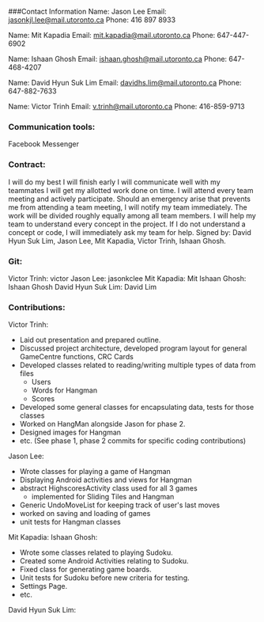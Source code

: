 ###Contact Information
Name: Jason Lee
Email: jasonkjl.lee@mail.utoronto.ca
Phone: 416 897 8933

Name: Mit Kapadia
Email: mit.kapadia@mail.utoronto.ca
Phone: 647-447-6902

Name: Ishaan Ghosh
Email: ishaan.ghosh@mail.utoronto.ca
Phone: 647-468-4207

Name: David Hyun Suk Lim
Email: davidhs.lim@mail.utoronto.ca
Phone: 647-882-7633

Name: Victor Trinh
Email: v.trinh@mail.utoronto.ca
Phone: 416-859-9713

### Communication tools:
Facebook Messenger

### Contract:
I will do my best
I will finish early
I will communicate well with my teammates
I will get my allotted work done on time.
I will attend every team meeting and actively participate.
Should an emergency arise that prevents me from attending a team meeting, I will notify my team immediately.
The work will be divided roughly equally among all team members.
I will help my team to understand every concept in the project.
If I do not understand a concept or code, I will immediately ask my team for help.
Signed by: David Hyun Suk Lim, Jason Lee, Mit Kapadia, Victor Trinh, Ishaan Ghosh.


### Git:
Victor Trinh: victor
Jason Lee: jasonkclee
Mit Kapadia: Mit
Ishaan Ghosh: Ishaan Ghosh
David Hyun Suk Lim: David Lim


### Contributions:
Victor Trinh:
- Laid out presentation and prepared outline.
- Discussed project architecture, developed program layout for general GameCentre functions, CRC Cards
- Developed classes related to reading/writing multiple types of data from files 
    - Users
    - Words for Hangman
    - Scores
- Developed some general classes for encapsulating data, tests for those classes 
- Worked on HangMan alongside Jason for phase 2.
- Designed images for Hangman
- etc.
(See phase 1, phase 2 commits for specific coding contributions)

Jason Lee:
- Wrote classes for playing a game of Hangman
- Displaying Android activities and views for Hangman
- abstract HighscoresActivity class used for all 3 games
    - implemented for Sliding Tiles and Hangman
- Generic UndoMoveList for keeping track of user's last moves
- worked on saving and loading of games
- unit tests for Hangman classes

Mit Kapadia:
Ishaan Ghosh:
- Wrote some classes related to playing Sudoku.
- Created some Android Activities relating to Sudoku.
- Fixed class for generating game boards.
- Unit tests for Sudoku before new criteria for testing.
- Settings Page.
- etc.

David Hyun Suk Lim:



